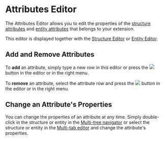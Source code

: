 # Attributes Editor

The Attributes Editor allows you to edit the properties of the [structure attributes](https://github.com/danielmarquespt/docs-product/tree/e7ea3f444d5129dab245c69ab72ae091554bc4fb/src/ref/integration-studio/element-property/structure-attribute.md%3E) and [entity attributes](https://github.com/danielmarquespt/docs-product/tree/e7ea3f444d5129dab245c69ab72ae091554bc4fb/src/ref/integration-studio/element-property/entity-attribute.md%3E) that belongs to your extension.

This editor is displayed together with the [Structure Editor](https://github.com/danielmarquespt/docs-product/tree/e7ea3f444d5129dab245c69ab72ae091554bc4fb/src/ref/integration-studio/editor/structure.md%3E) or [Entity Editor](https://github.com/danielmarquespt/docs-product/tree/e7ea3f444d5129dab245c69ab72ae091554bc4fb/src/ref/integration-studio/editor/entity.md%3E).

## Add and Remove Attributes

To **add** an attribute, simply type a new row in this editor or press the ![](../../../../.gitbook/assets/add.gif) button in the editor or in the right menu.

To **remove** an attribute, select the attribute row and press the ![](../../../../.gitbook/assets/delete.gif) button in the editor or in the right menu.

## Change an Attribute's Properties

You can change the properties of an attribute at any time. Simply double-click in the structure or entity in the [Multi-tree navigator](https://github.com/danielmarquespt/docs-product/tree/e7ea3f444d5129dab245c69ab72ae091554bc4fb/src/ref/integration-studio/workspace.md%3E) or select the structure or entity in the [Multi-tab editor](https://github.com/danielmarquespt/docs-product/tree/e7ea3f444d5129dab245c69ab72ae091554bc4fb/src/ref/integration-studio/workspace.md%3E) and change the attribute's properties.

